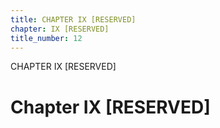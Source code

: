 ```yaml
---
title: CHAPTER IX [RESERVED]
chapter: IX [RESERVED] 
title_number: 12
---
```


CHAPTER IX [RESERVED]

# Chapter IX [RESERVED] 

